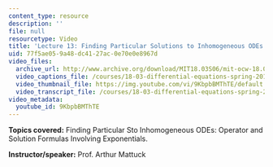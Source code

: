 ```yaml
---
content_type: resource
description: ''
file: null
resourcetype: Video
title: 'Lecture 13: Finding Particular Solutions to Inhomogeneous ODEs'
uid: 77f5ae05-9a48-dc41-27ac-0e70e0e8967d
video_files:
  archive_url: http://www.archive.org/download/MIT18.03S06/mit-ocw-18.03-lec13-10mar2003-220k.mp4
  video_captions_file: /courses/18-03-differential-equations-spring-2010/5e3b43f9738255e99abaecced4486966_9KbpbBMThTE.vtt
  video_thumbnail_file: https://img.youtube.com/vi/9KbpbBMThTE/default.jpg
  video_transcript_file: /courses/18-03-differential-equations-spring-2010/2fe63eb0acf0e9621f6aa00a20839a7d_9KbpbBMThTE.pdf
video_metadata:
  youtube_id: 9KbpbBMThTE
---
```


**Topics covered:** Finding Particular Sto Inhomogeneous ODEs: Operator and Solution Formulas Involving Exponentials.

**Instructor/speaker:** Prof. Arthur Mattuck